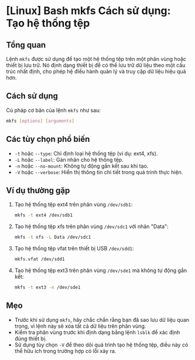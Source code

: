 # [Linux] Bash mkfs Cách sử dụng: Tạo hệ thống tệp

## Tổng quan
Lệnh `mkfs` được sử dụng để tạo một hệ thống tệp trên một phân vùng hoặc thiết bị lưu trữ. Nó định dạng thiết bị để có thể lưu trữ dữ liệu theo một cấu trúc nhất định, cho phép hệ điều hành quản lý và truy cập dữ liệu hiệu quả hơn.

## Cách sử dụng
Cú pháp cơ bản của lệnh `mkfs` như sau:
```bash
mkfs [options] [arguments]
```

## Các tùy chọn phổ biến
- `-t` hoặc `--type`: Chỉ định loại hệ thống tệp (ví dụ: ext4, xfs).
- `-L` hoặc `--label`: Gán nhãn cho hệ thống tệp.
- `-n` hoặc `--no-mount`: Không tự động gắn kết sau khi tạo.
- `-V` hoặc `--verbose`: Hiển thị thông tin chi tiết trong quá trình thực hiện.

## Ví dụ thường gặp
1. Tạo hệ thống tệp ext4 trên phân vùng `/dev/sdb1`:
   ```bash
   mkfs -t ext4 /dev/sdb1
   ```

2. Tạo hệ thống tệp xfs trên phân vùng `/dev/sdc1` với nhãn "Data":
   ```bash
   mkfs -t xfs -L Data /dev/sdc1
   ```

3. Tạo hệ thống tệp vfat trên thiết bị USB `/dev/sdd1`:
   ```bash
   mkfs.vfat /dev/sdd1
   ```

4. Tạo hệ thống tệp ext3 trên phân vùng `/dev/sde1` mà không tự động gắn kết:
   ```bash
   mkfs -t ext3 -n /dev/sde1
   ```

## Mẹo
- Trước khi sử dụng `mkfs`, hãy chắc chắn rằng bạn đã sao lưu dữ liệu quan trọng, vì lệnh này sẽ xóa tất cả dữ liệu trên phân vùng.
- Kiểm tra phân vùng trước khi định dạng bằng lệnh `lsblk` để xác định đúng thiết bị.
- Sử dụng tùy chọn `-V` để theo dõi quá trình tạo hệ thống tệp, điều này có thể hữu ích trong trường hợp có lỗi xảy ra.